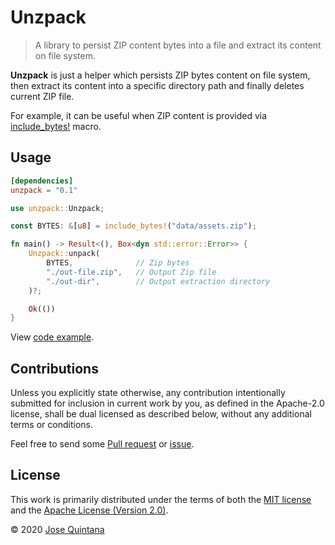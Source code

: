 # Unzpack

> A library to persist ZIP content bytes into a file and extract its content on file system.

**Unzpack** is just a helper which persists ZIP bytes content on file system, then extract its content into a specific directory path and finally deletes current ZIP file.

For example, it can be useful when ZIP content is provided via [include_bytes!](https://doc.rust-lang.org/std/macro.include_bytes.html) macro.

## Usage

```toml
[dependencies]
unzpack = "0.1"
```

```rust
use unzpack::Unzpack;

const BYTES: &[u8] = include_bytes!("data/assets.zip");

fn main() -> Result<(), Box<dyn std::error::Error>> {
    Unzpack::unpack(
        BYTES,              // Zip bytes
        "./out-file.zip",   // Output Zip file 
        "./out-dir",        // Output extraction directory 
    )?;

    Ok(())
}
```

View [code example](./examples).

## Contributions

Unless you explicitly state otherwise, any contribution intentionally submitted for inclusion in current work by you, as defined in the Apache-2.0 license, shall be dual licensed as described below, without any additional terms or conditions.

Feel free to send some [Pull request](https://github.com/joseluisq/unzpack/pulls) or [issue](https://github.com/joseluisq/unzpack/issues).

## License

This work is primarily distributed under the terms of both the [MIT license](LICENSE-MIT) and the [Apache License (Version 2.0)](LICENSE-APACHE).

© 2020 [Jose Quintana](https://git.io/joseluisq)
